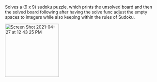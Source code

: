 
Solves a (9 x 9) sudoku puzzle, which prints the unsolved board and then the solved board following after having the solve func
adjust the empty spaces to integers while also keeping within the rules of Sudoku.

<img width="177" alt="Screen Shot 2021-04-27 at 12 43 25 PM" src="https://user-images.githubusercontent.com/55776509/116168345-44e7cc80-a756-11eb-9e59-fe4b52fac20e.png">



